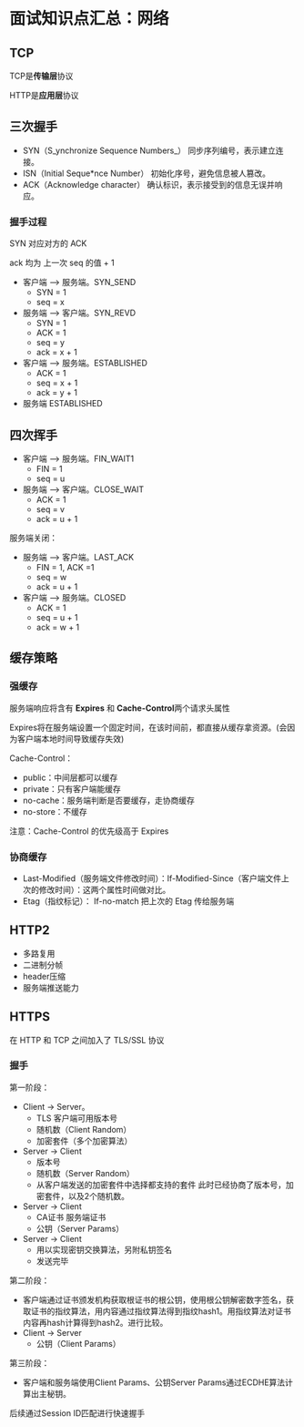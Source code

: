 #  面试知识点汇总：网络

## TCP

TCP是**传输层**协议

HTTP是**应用层**协议

## 三次握手

- SYN（S_ynchronize Sequence Numbers_） 同步序列编号，表示建立连接。
- ISN（Initial Seque*nce Number） 初始化序号，避免信息被人篡改。
- ACK（Acknowledge character） 确认标识，表示接受到的信息无误并响应。

### 握手过程

SYN 对应对方的 ACK

ack 均为 上一次 seq 的值 + 1

- 客户端 --> 服务端。SYN_SEND 
  - SYN = 1
  - seq = x
- 服务端 --> 客户端。SYN_REVD
  - SYN = 1
  - ACK = 1
  - seq = y
  - ack = x + 1
- 客户端 --> 服务端。ESTABLISHED
  - ACK = 1
  - seq = x + 1
  - ack = y + 1
- 服务端 ESTABLISHED

## 四次挥手

- 客户端 --> 服务端。FIN_WAIT1
  - FIN = 1
  - seq = u
- 服务端 --> 客户端。CLOSE_WAIT
  - ACK = 1
  - seq = v
  - ack = u + 1

服务端关闭：
- 服务端 --> 客户端。LAST_ACK 
  - FIN = 1, ACK =1
  - seq = w
  - ack = u + 1
- 客户端 --> 服务端。CLOSED 
  - ACK = 1
  - seq = u + 1
  - ack = w + 1

## 缓存策略

### 强缓存

服务端响应将含有 **Expires** 和 **Cache-Control**两个请求头属性

Expires将在服务端设置一个固定时间，在该时间前，都直接从缓存拿资源。(会因为客户端本地时间导致缓存失效)

Cache-Control：
- public：中间层都可以缓存
- private：只有客户端能缓存
- no-cache：服务端判断是否要缓存，走协商缓存
- no-store：不缓存

注意：Cache-Control 的优先级高于 Expires

### 协商缓存

- Last-Modified（服务端文件修改时间）：If-Modified-Since（客户端文件上次的修改时间）：这两个属性时间做对比。
- Etag（指纹标记）： If-no-match 把上次的 Etag 传给服务端

## HTTP2
- 多路复用
- 二进制分帧
- header压缩
- 服务端推送能力

## HTTPS

在 HTTP 和 TCP 之间加入了 TLS/SSL 协议

### 握手

第一阶段：
- Client -> Server。
  - TLS 客户端可用版本号
  - 随机数（Client Random）
  - 加密套件（多个加密算法）
- Server -> Client
  - 版本号
  - 随机数（Server Random）
  - 从客户端发送的加密套件中选择都支持的套件
此时已经协商了版本号，加密套件，以及2个随机数。
- Server -> Client
  - CA证书 服务端证书
  - 公钥（Server Params）
- Server -> Client
   -  用以实现密钥交换算法，另附私钥签名
   -  发送完毕

第二阶段：
- 客户端通过证书颁发机构获取根证书的根公钥，使用根公钥解密数字签名，获取证书的指纹算法，用内容通过指纹算法得到指纹hash1。用指纹算法对证书内容再hash计算得到hash2。进行比较。
- Client -> Server
  - 公钥（Client Params）

第三阶段：
- 客户端和服务端使用Client Params、公钥Server Params通过ECDHE算法计算出主秘钥。


后续通过Session ID匹配进行快速握手